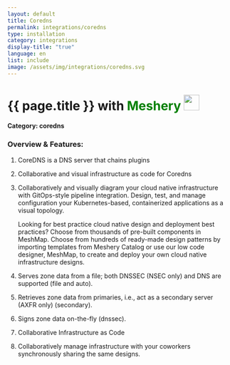 ```yaml
---
layout: default
title: Coredns
permalink: integrations/coredns
type: installation
category: integrations
display-title: "true"
language: en
list: include
image: /assets/img/integrations/coredns.svg
---
```


<h1>{{ page.title }} with <span style="font-weight: bold; color: green;">Meshery</span> <img src="{{ page.image }}" style="width: 35px; height: 35px;" /></h1>


#### Category: coredns

### Overview & Features:
1. CoreDNS is a DNS server that chains plugins

2. Collaborative and visual infrastructure as code for Coredns

4. 
    Collaboratively and visually diagram your cloud native infrastructure with GitOps-style pipeline integration. Design, test, and manage configuration your Kubernetes-based, containerized applications as a visual topology.



    Looking for best practice cloud native design and deployment best practices? Choose from thousands of pre-built components in MeshMap. Choose from hundreds of ready-made design patterns by importing templates from Meshery Catalog or use our low code designer, MeshMap, to create and deploy your own cloud native infrastructure designs.



5. Serves zone data from a file; both DNSSEC (NSEC only) and DNS are supported (file and auto).

6. Retrieves zone data from primaries, i.e., act as a secondary server (AXFR only) (secondary).

7. Signs zone data on-the-fly (dnssec).

8. Collaborative Infrastructure as Code

9. Collaboratively manage infrastructure with your coworkers synchronously sharing the same designs.

